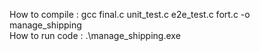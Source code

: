 How to compile : gcc final.c unit_test.c e2e_test.c fort.c -o manage_shipping <br>
How to run code : .\manage_shipping.exe
 

